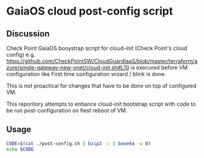 # GaiaOS cloud post-config script

## Discussion

Check Point GaiaOS booystrap script for cloud-init (Check Point's cloud config)
e.g.
https://github.com/CheckPointSW/CloudGuardIaaS/blob/master/terraform/azure/single-gateway-new-vnet/cloud-init.sh#L10
is execured before VM configuration like First time configuration wizard / blink is done.

This is not proactical for changes that have to be done on top of configured VM.

This reporitory attempts to enhance cloud-init bootstrap script 
with code to be run post-configuration on fiest reboot of VM.

## Usage

```bash
CODE=$(cat ./post-config.sh | bzip2 -c | base64 -w 0)
echo $CODE

```

